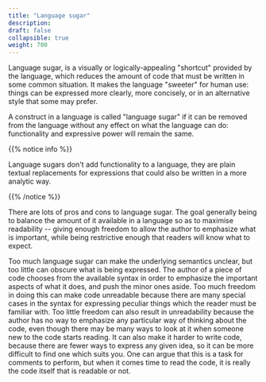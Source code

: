```yaml
---
title: "Language sugar"
description: 
draft: false
collapsible: true
weight: 700
---
```


Language sugar, is a visually or logically-appealing "shortcut" provided by the language, which reduces the amount of code that must be written in some common situation. It makes the language "sweeter" for human use: things can be expressed more clearly, more concisely, or in an alternative style that some may prefer.

A construct in a language is called "language sugar" if it can be removed from the language without any effect on what the language can do: functionality and expressive power will remain the same.

{{% notice info %}}

Language sugars don't add functionality to a language, they are plain textual replacements for expressions that could also be written in a more analytic way.

{{% /notice %}}

There are lots of pros and cons to language sugar. The goal generally being to balance the amount of it available in a language so as to maximise readability -- giving enough freedom to allow the author to emphasize what is important, while being restrictive enough that readers will know what to expect. 

Too much language sugar can make the underlying semantics unclear, but too little can obscure what is being expressed. The author of a piece of code chooses from the available syntax in order to emphasize the important aspects of what it does, and push the minor ones aside. Too much freedom in doing this can make code unreadable because there are many special cases in the syntax for expressing peculiar things which the reader must be familiar with. Too little freedom can also result in unreadability because the author has no way to emphasize any particular way of thinking about the code, even though there may be many ways to look at it when someone new to the code starts reading. It can also make it harder to write code, because there are fewer ways to express any given idea, so it can be more difficult to find one which suits you. One can argue that this is a task for comments to perform, but when it comes time to read the code, it is really the code itself that is readable or not.
